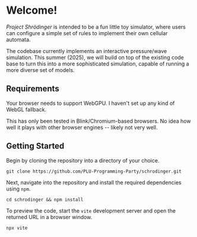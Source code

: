 # Welcome!
*Project Shrödinger* is intended to be a fun little toy simulator, where users can configure a simple set of rules to implement their own cellular automata. 

The codebase currently implements an interactive pressure/wave simulation. This summer (2025), we will build on top of the existing code base to turn this into a more sophisticated simulation, capable of running a more diverse set of models.

## Requirements
Your browser needs to support WebGPU. I haven't set up any kind of WebGL fallback.

This has only been tested in Blink/Chromium-based browsers. No idea how well it plays with other browser engines -- likely not very well.

## Getting Started
Begin by cloning the repository into a directory of your choice.

```
git clone https://github.com/PLU-Programming-Party/schrodinger.git
```
Next, navigate into the repository and install the required dependencies using `npm`.
```
cd schrodinger && npm install
```
To preview the code, start the `vite` development server and open the returned URL in a browser window.
```
npx vite
```


